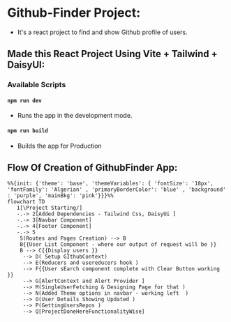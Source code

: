 # Github-Finder Project:

-  It's a react project to find and show Github profile of users.

## Made this React Project Using Vite + Tailwind + DaisyUI:

### Available Scripts

#### `npm run dev`

-  Runs the app in the development mode.

#### `npm run build`

-  Builds the app for Production

## Flow Of Creation of GithubFinder App:

```mermaid
%%{init: {'theme': 'base', 'themeVariables': { 'fontSize': '18px', 'fontFamily': 'Algerian' , 'primaryBorderColor': 'blue' , 'background' : 'purple', 'mainBkg': 'pink'}}}%%
flowchart TD
   1[\Project Starting/]
   -.-> 2[Added Dependencies - Tailwind Css, DaisyUi ]
   -.-> 3[Navbar Component]
   -.-> 4[Footer Component]
   -.-> 5
    5(Routes and Pages Creation) --> B
    B{{User List Component - where our output of request will be }}
    B --> C{{Display users }}
     --> D( Setup GIthubContext)
     --> E(Reducers and usereducers hook )
     --> F{{User sEarch component complete with Clear Button working }}
     --> G[AlertContext and Alert Provider ]
     --> M(SingleUserFetching & Designing Page for that )
     --> N(Added Theme options in navbar - working left  )
     --> O(User Details Showing Updated )
     --> P(GettingUsersRepos )
     --> Q[ProjectDoneHereFunctionalityWise]

```
